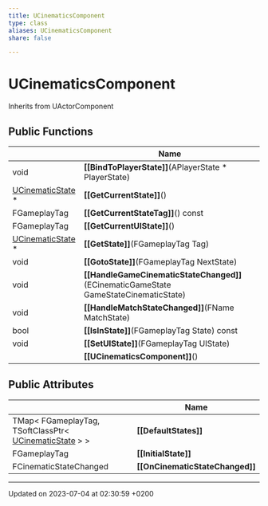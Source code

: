 ```yaml
---
title: UCinematicsComponent
type: class
aliases: UCinematicsComponent
share: false

---
```


# UCinematicsComponent





Inherits from UActorComponent

## Public Functions

|                | Name           |
| -------------- | -------------- |
| void | **[[BindToPlayerState]]**(APlayerState * PlayerState) |
| [UCinematicState](/docs/SDK/Source/Classes/classUCinematicState.md) * | **[[GetCurrentState]]**() |
| FGameplayTag | **[[GetCurrentStateTag]]**() const |
| FGameplayTag | **[[GetCurrentUIState]]**() |
| [UCinematicState](/docs/SDK/Source/Classes/classUCinematicState.md) * | **[[GetState]]**(FGameplayTag Tag) |
| void | **[[GotoState]]**(FGameplayTag NextState) |
| void | **[[HandleGameCinematicStateChanged]]**(ECinematicGameState GameStateCinematicState) |
| void | **[[HandleMatchStateChanged]]**(FName MatchState) |
| bool | **[[IsInState]]**(FGameplayTag State) const |
| void | **[[SetUIState]]**(FGameplayTag UIState) |
| | **[[UCinematicsComponent]]**() |

## Public Attributes

|                | Name           |
| -------------- | -------------- |
| TMap< FGameplayTag, TSoftClassPtr< [UCinematicState](/docs/SDK/Source/Classes/classUCinematicState.md) > > | **[[DefaultStates]]**  |
| FGameplayTag | **[[InitialState]]**  |
| FCinematicStateChanged | **[[OnCinematicStateChanged]]**  |

-------------------------------

Updated on 2023-07-04 at 02:30:59 +0200